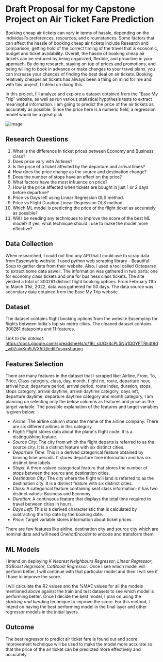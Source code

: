 # Draft Proposal for my Capstone Project on Air Ticket Fare Prediction

Booking cheap air tickets can vary in terms of hassle, depending on the individual's preferences, resources, and circumstances. Some factors that can affect the hassle of booking cheap air tickets include Research and comparison, getting hold of the correct timing of the travel that is economic, budget and ticket availability. Overall, the hassle of booking cheap air tickets can be reduced by being organized, flexible, and proactive in your approach. By doing research, staying on top of prices and promotions, and being willing to book in advance or make changes to your travel plans, you can increase your chances of finding the best deal on air tickets. Booking relatively cheaper air tickets has always been a thing on mind for me and with this project, I intend on doing this. 

In this project, I'll analyze and explore a dataset obtained from the "Ease My Trip" website, as well as run various statistical hypothesis tests to extract meaningful information. I am going to predict the price of the air tickets as accurately as possible. Since the price here is a numeric field, a regression model would be a great pick.

![image](https://user-images.githubusercontent.com/56116206/218330081-aa9144d6-bef0-40af-9fb1-9b723a388cf8.png)


## Research Questions

1. What is the difference in ticket prices between Economy and Business class?
2. Does price vary with Airlines?
3. Is the price of a ticket affected by the departure and arrival times?
4. How does the price change as the source and destination change?
5. Does the number of stops have an effect on the price?
6. What factors have the most influence on price?
7. How is the price affected when tickets are bought in just 1 or 2 days before departure?
8. Price vs Days left using Linear Regression OLS method.
9. Price vs Flight Duration Linear Regression OLS method.
10. Which ML model is predicting the price of the flight ticket as accurately as possible?
11. Will I be needing any techniques to improve the score of the best ML model? If yes, what technique should I use to make the model more effective?

## Data Collection

When researched, I could not find any API that I could use to scrap data from Easemytrip website. I used python web scraping library - Beautiful Soup to gather data from their website. Also, I used a tool called Octoparse to extract some data aswell. The information was gathered in two parts: one for economy class tickets and one for business class tickets. The site yielded a total of 300261 distinct flight booking options. From February 11th to March 31st, 2022, data was gathered for 50 days. The data source was secondary data obtained from the Ease My Trip website.

## Dataset 

The dataset contains flight booking options from the website Easemytrip for flights between India's top six metro cities. The cleaned dataset contains 300261 datapoints and 11 features.

_Link to the dataset_: https://docs.google.com/spreadsheets/d/1Bi_slUGz4cPL5Ng1QOYFTRh4t8d_w0ZulvKm9JVX5tU/edit?usp=sharing

## Features Selection

There are many features in the dataset that I scraped like: Airline, From, To, Price, Class category, class, day, month, flight no, route, departure hour, arrival hour, departure period, arrival period, route index, duration, stops, stops category, arrival daytime, arrival daytime category, days left, departure daytime, departure daytime category and  month category, I am planning on selecting only the below columns as features and price as the target variable. The possible explanation of the features and target variables is given below:


+ _Airline_: The airline column stores the name of the airline company. There are six different airlines in this category.
+ _Flight_: Flight stores data about the plane's flight code. It is a distinguishing feature.
+ _Source City_: The city from which the flight departs is referred to as the source city. It is a distinct feature with six distinct cities.
+ _Departure Time_: This is a derived categorical feature obtained by binning time periods. It stores departure time information and has six distinct time labels.
+ _Stops_: A three-valued categorical feature that stores the number of stops between the source and destination cities.
+ _Destination City_: The city where the flight will land is referred to as the destination city. It is a distinct feature with six distinct cities.
+ _Class_: A categorical feature containing seat class information; it has two distinct values: Business and Economy.
+ _Duration_: A continuous feature that displays the total time required to travel between cities in hours.
+ _Days Left_: This is a derived characteristic that is calculated by subtracting the trip date by the booking date.
+ _Price_: Target variable stores information about ticket prices.

There are few features like airline, destination city and source city which are nominal data and will need *OnehotEncoder* to encode and transform them.

## ML Models

I intend on deploying _K-Nearest Neighbours Regressor_, _Linear Regressor_, _XGBoost Regressor_, _CatBoost Regressor_. Once I see which model will perform better, I will continue with that particular model and then I will see if I have to improve the score. 

I will calculate the R2 values and the %MAE values for all the models mentioned above against the train and test datasets to see which model is performing better. Once I decide the best model, I plan on using the *stacking and bending* technique to improve the score. For this method, I intend on having the best performing model in the final layer and other regressor models in the initial layers.

## Outcome

The best regressor to predict air ticket fare is found out and score improvement technique will be used to make the model more accurate so that the price of the air ticket can be predicted more effectively and accurately.
